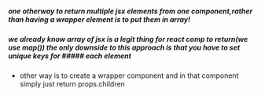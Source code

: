 ##### one otherway to return multiple jsx elements from one component,rather than having a wrapper element is to put them in array!
##### we already know array of jsx is a legit thing for react comp to return(we use map()) the only downside to this approach is that you have to set unique keys for ##### each element 
* other way is to create a wrapper component and in that component simply just return props.children
